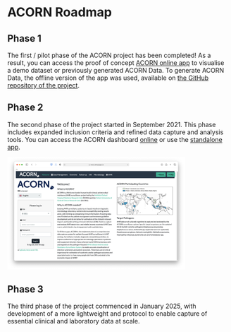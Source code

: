 # ACORN Roadmap

## Phase 1

The first / pilot phase of the ACORN project has been completed!
As a result, you can access the proof of concept [ACORN online app](https://moru.shinyapps.io/acornamr/) to visualise a demo dataset or previously generated ACORN Data. To generate ACORN Data, the offline version of the app was used, available on [the GitHub repository of the project](https://github.com/ocelhay/ACORN).


## Phase 2

The second phase of the project started in September 2021. This phase includes expanded  inclusion criteria and refined data capture and analysis tools. You can access the ACORN dashboard [online](https://moru.shinyapps.io/acorn2/) or use the [standalone app](https://acornamr.net/#/dashboard-access).

<img src="./images/acorn2-welcome.png" alt="ACORN AMR" width = "80%"/>

## Phase 3

The third phase of the project commenced in January 2025, with development of a more lightweight and protocol to enable capture of essential clinical and laboratory data at scale.
